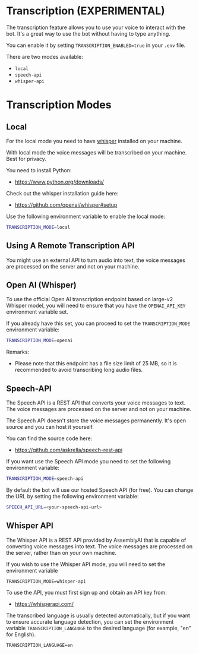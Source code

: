 # Transcription (EXPERIMENTAL)

The transcription feature allows you to use your voice to interact with the bot.
It's a great way to use the bot without having to type anything.

You can enable it by setting `TRANSCRIPTION_ENABLED=true` in your `.env` file.

There are two modes available:

-   `local`
-   `speech-api`
-   `whisper-api`

# Transcription Modes

## Local

For the local mode you need to have [whisper](https://github.com/openai/whisper) installed on your machine.

With local mode the voice messages will be transcribed on your machine. Best for privacy.

You need to install Python:

-   https://www.python.org/downloads/

Check out the whisper installation guide here:

-   https://github.com/openai/whisper#setup

Use the following environment variable to enable the local mode:

```bash
TRANSCRIPTION_MODE=local
```

## Using A Remote Transcription API

You might use an external API to turn audio into text, the voice messages are processed on the server and not on your machine.

## Open AI (Whisper)

To use the official Open AI transcription endpoint based on large-v2 Whisper model, you will need to ensure that you have the `OPENAI_API_KEY` environment variable set.

If you already have this set, you can proceed to set the `TRANSCRIPTION_MODE` environment variable:

```bash
TRANSCRIPTION_MODE=openai
```

Remarks:

-   Please note that this endpoint has a file size limit of 25 MB, so it is recommended to avoid transcribing long audio files.

## Speech-API

The Speech API is a REST API that converts your voice messages to text. The voice messages are processed on the server and not on your machine.

The Speech API doesn't store the voice messages permanently. It's open source and you can host it yourself.

You can find the source code here:

-   https://github.com/askrella/speech-rest-api

If you want use the Speech API mode you need to set the following environment variable:

```bash
TRANSCRIPTION_MODE=speech-api
```

By default the bot will use our hosted Speech API (for free). You can change the URL by setting the following environment variable:

```bash
SPEECH_API_URL=<your-speech-api-url>
```

## Whisper API

The Whisper API is a REST API provided by AssemblyAI that is capable of converting voice messages into text. The voice messages are processed on the server, rather than on your own machine.

If you wish to use the Whisper API mode, you will need to set the environment variable

```
TRANSCRIPTION_MODE=whisper-api
```

To use the API, you must first sign up and obtain an API key from:

-   https://whisperapi.com/

The transcribed language is usually detected automatically, but if you want to ensure accurate language detection, you can set the environment variable `TRANSCRIPTION_LANGUAGE` to the desired language (for example, "en" for English).

```
TRANSCRIPTION_LANGUAGE=en
```
